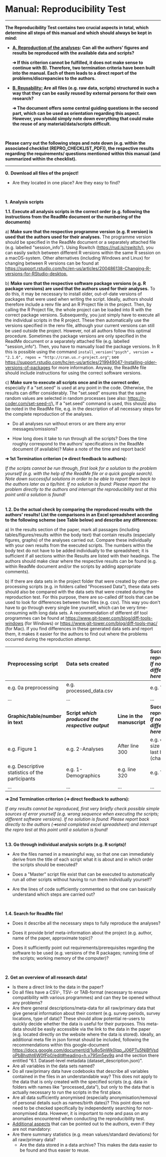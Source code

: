 # Manual: Reproducibility Test

------

**The Reproducibility Test contains two crucial aspects in total, which determine all steps of this manual and which should always be kept in mind:**

- **<u>A. Reproduction of the analyses</u>: Can all the authors' figures and results be reproduced with the available data and scripts?**

  **➔ If this criterion cannot be fulfilled, it does not make sense to continue with B). Therefore, two termination criteria have been built into the manual. Each of them leads to a direct report of the problems/discrepancies to the authors.**

- **<u>B. Reusability:</u> Are all files (e.g. raw data, scripts) structured in such a way that they can be easily reused by external persons for their own research?**

  **➔ The document offers some central guiding questions in the second part, which can be used as orientation regarding this aspect. However, you should simply note down everything that could make the reuse of any material/data/scripts difficult.**  

<br>

**Please carry out the following steps and note down (e.g. within the associated checklist (REPRO_CHECKLIST_PDF)), the respective results regarding the requirements/ questions mentioned within this manual (and summarized within the checklist).**

------------------------------------------------------------------------

**0.** **Download all files of the project!**

- Are they located in one place? Are they easy to find?  

<br>

**1.** **Analysis scripts**

**1.1. Execute all analysis scripts in the correct order (e.g. following the instructions from the ReadMe document or the numbering of the documents)**

a\) **Make sure that the respective programme version (e.g. R version) is used that the authors used for their analyses.** The programme version should be specified in the ReadMe document or a separately attached file (e.g. labelled "session_info"). Using Rswitch (<https://rud.is/rswitch/),> you can easily switch between different R versions within the same R session on a macOS-system. Other alternatives (including Windows and Linux) for changing between R versions can be found at <https://support.rstudio.com/hc/en-us/articles/200486138-Changing-R-versions-for-RStudio-desktop.>

b\) **Make sure that the respective software package versions (e.g. R package versions) are used that the authors used for their analyses.** To do this, it may be necessary to install older, out-of-date versions of packages that were used when writing the script. Ideally, authors should therefore include a renv file and an R Project file in the project. Then, by calling the R Project file, the whole project can be loaded into R with the correct package versions. Subsequently, you just simply have to execute all the individual scripts in the R project. These then automatically use the versions specified in the renv file, although your current versions can still be used outside the project. However, not all authors follow this optimal procedure. Sometimes the package versions are only specified in the ReadMe document or a separately attached file (e.g. labelled "session_info"). Then, you have to manually load the package versions. In R this is possible using the command `install_version("psych", version = "2.1.6", repos = "http://cran.us.r-project.org"`; see <https://support.rstudio.com/hc/en-us/articles/219949047-Installing-older-versions-of-packages> for more information. Anyway, the ReadMe file should include instructions for using the correct software versions.

c\) **Make sure to execute all scripts once and in the correct order**, especially if a "set.seed" is used at any point in the code. Otherwise, the results can differ considerably. The "set.seed" ensures that the same random values are selected in random processes (see also: <https://r-coder.com/set-seed-r/).> If a "set.seed" command is used, this should also be noted in the ReadMe file, e.g. in the description of all necessary steps for the complete reproduction of the analyses.

-   Do all analyses run without errors or are there any error messages/omissions?

-   How long does it take to run through all the scripts? Does the time roughly correspond to the authors' specifications in the ReadMe document (if available)? Make a note of the time and report back!

**➔ 1st Termination criterion (➔ direct feedback to authors):**

*If the scripts cannot be run through, first look for a solution to the problem yourself (e.g. with the help of the ReadMe file or a quick google search). Note down successful solutions in order to be able to report them back to the authors later as a tip/hint. If no solution is found: Please report the problem directly to the authors and interrupt the reproducibility test at this point until a solution is found!*  
<br>

**1.2. Do the actual check by comparing the reproduced results with the authors' results! List the comparisons in an Excel spreadsheet according to the following scheme (see Table below) and describe any differences:**

a\) In the results section of the paper, mark all passages (including tables/figures/results within the body text) that contain results (especially figures, graphs) of the analyses carried out. Compare these individually with your own results from the executed scripts. The numbers within the body text do not have to be added individually to the spreadsheet; it is sufficient if all sections within the Results are listed with their headings. The authors should make clear where the respective results can be found (e.g. within ReadMe document and/or the scripts by adding appropriate comments).

b\) If there are data sets in the project folder that were created by other pre-processing scripts (e.g. in folders called "Processed Data"), these data sets should also be compared with the data sets that were created during the reproduction test. For this purpose, there are so-called dif tools that can be used to look for differences between two files (e.g. csv). This way you don't have to go through every single line yourself, which can be very time-consuming with long data sets. A recommendation of different dif tool programmes can be found at <https://www.git-tower.com/blog/diff-tools-windows> (for Windows) or <https://www.git-tower.com/blog/diff-tools-mac/> (for Mac). If you find differences in these generated data sets and report them, it makes it easier for the authors to find out where the problems occurred during the reproduction attempt.

| **Preprocessing script**                        | **Data sets created**                              |                            | **Successfully reproduced?** *If not, list all differences here!* |
| :----------------------------------------------- | :------------------------------------------------- | :-------------------------- | :------------------------------------------------------------ |
| e.g. 0a preprocessing                           | e.g. processed_data.csv                            |                            | e.g. Yes                                                     |
| ...                                             | ...                                                |                            | ...                                                          |
| **Graphic/table/number in text**                | **Script *which produced the respective output*** | **Line in the manuscript** | **Successfully reproduced? *If not, list all differences here!*** |
| e.g. Figure 1                                   | e.g. 2-Analyses                                    | After line 300             | e.g. different size of the last bar (chart)                  |
| e.g. Descriptive statistics of the participants | e.g. 1-Demographics                                | e.g. line 320              | e.g. Yes                                                     |
| ...                                             | ...                                                | ...                        | ...                                                          |

**➔ 2nd Termination criterion (➔ direct feedback to authors):**

*If any results cannot be reproduced, first very briefly check possible simple sources of error yourself (e.g. wrong sequence when executing the scripts; different software versions). If no solution is found: Please report back directly to the authors (➔send completed excel spreadsheet) and interrupt the repro test at this point until a solution is found!*  
<br>

**1.3. Go through individual analysis scripts (e.g. R scripts)!**

-   Are the files named in a meaningful way, so that one can immediately derive from the title of each script what it is about and in which order the scripts should be executed?

-   Does a "Master" script file exist that can be executed to automatically run all other scripts without having to run them individually yourself?

-   Are the lines of code sufficiently commented so that one can basically understand which steps are carried out?  
<br>

**1.4. Search for ReadMe file!**

-   Does it describe all the necessary steps to fully reproduce the analyses?

-   Does it provide brief meta-information about the project (e.g. author, name of the paper, approximate topic)?

-   Does it sufficiently point out requirements/prerequisites regarding the software to be used (e.g. versions of the R packages; running time of the scripts; working memory of the computer)?  
<br>

**2. Get an overview of all research data!**

-   Is there a direct link to the data in the paper?
-   Do all files have a CSV-, TSV- or TAB-format (necessary to ensure compatibility with various programmes) and can they be opened without any problems?
-   Are there general descriptions/meta-data for all raw/primary data that give general information about their content (e.g. survey periods, survey locations, type of data)? These should allow potential re-users to quickly decide whether the data is useful for their purposes. This meta-data should be easily accessible via the link to the data in the paper (e.g. located directly on the website where the data is stored). Ideally, an additional meta file in json format should be included, following the recommendations within this google-document <https://docs.google.com/document/d/1u8o5jnWk0Iqp_J06PTu5NjBfVsdoPbBhstht6W0fFp0/edit#heading=h.v795m5ev9q> and the section there entitled "6.1. Dataset-level metadata (dataset_description.json)".
-   Are all variables in the data sets named?
-   Do all raw/primary data have codebooks that describe all variables contained in the files in an understandable way? This does not apply to the data that is only created with the specified scripts (e.g. data in folders with names like "processed_data"), but only to the data that is actually necessary to run the scripts in the first place.
-   Are all data sufficiently anonymised (especially anonymisation/removal of personal details such as names/birth dates)? This point does not need to be checked specifically by independently searching for non-anonymised data. However, it is important to note and pass on any anomalies encountered when conducting the reproducibility test.
-   <u>Additional aspects</u> that can be pointed out to the authors, even if they are not mandatory:
-   Are there summary statistics (e.g. mean values/standard deviations) for all raw/primary data?
    -   Are the data stored in a data archive? This makes the data easier to be found and thus easier to reuse.
